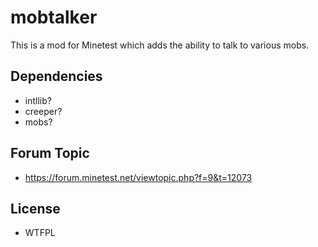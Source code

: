 # mobtalker
This is a mod for Minetest which adds the ability to talk to various mobs.

## Dependencies
- intllib?
- creeper?
- mobs?

## Forum Topic
- https://forum.minetest.net/viewtopic.php?f=9&t=12073

## License
- WTFPL
